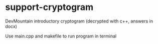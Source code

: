 # support-cryptogram
DevMountain introductory cryptogram (decrypted with c++, answers in docx)

Use main.cpp and makefile to run program in terminal
